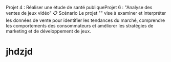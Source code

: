 Projet 4 : Réaliser une étude de santé publiqueProjet 6 : "Analyse des ventes de jeux vidéo"
📋 Scénario
Le projet "" vise à examiner et interpréter les données de vente pour identifier les tendances du marché, comprendre les comportements des consommateurs et améliorer les stratégies de marketing et de développement de jeux.
# jhdzjd
